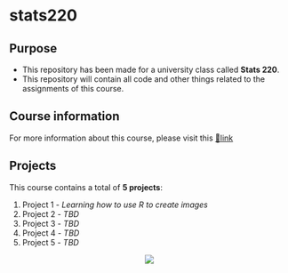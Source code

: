 # stats220

## Purpose
- This repository has been made for a university class called **Stats 220**. 
- This repository will contain all code and other things related to the assignments of this course.

## Course information
For more information about this course, please visit this [🔗link](https://courseoutline.auckland.ac.nz/dco/course/STATS/220/1243)

## Projects
This course contains a total of **5 projects**:
1. Project 1 - _Learning how to use R to create images_
2. Project 2 - _TBD_
3. Project 3 - _TBD_
4. Project 4 - _TBD_
5. Project 5 - _TBD_

<p align="center">
<img src="https://image.spreadshirtmedia.net/image-server/v1/compositions/T560A239PA1090PT17X6Y0D312520242W16715H20059/views/1,width=550,height=550,appearanceId=239,backgroundColor=BACAE0,noPt=true/i-love-cats-statistics-organic-short-sleeved-baby-bodysuit.jpg"/>
</p>

